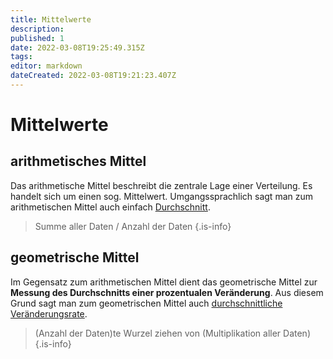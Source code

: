 ```yaml
---
title: Mittelwerte
description: 
published: 1
date: 2022-03-08T19:25:49.315Z
tags: 
editor: markdown
dateCreated: 2022-03-08T19:21:23.407Z
---
```


# Mittelwerte

## arithmetisches Mittel
Das arithmetische Mittel beschreibt die zentrale Lage einer Verteilung. 
Es handelt sich um einen sog. Mittelwert. Umgangssprachlich sagt man zum arithmetischen Mittel auch einfach <u>Durchschnitt</u>.

> Summe aller Daten / Anzahl der Daten
{.is-info}



## geometrische Mittel
Im Gegensatz zum arithmetischen Mittel dient das geometrische Mittel zur **Messung des Durchschnitts einer prozentualen Veränderung**. Aus diesem Grund sagt man zum geometrischen Mittel auch <u>durchschnittliche Veränderungsrate</u>.

> (Anzahl der Daten)te Wurzel ziehen von (Multiplikation aller Daten)
{.is-info}
